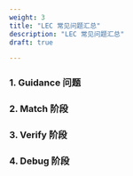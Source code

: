 ```yaml
---
weight: 3
title: "LEC 常见问题汇总"
description: "LEC 常见问题汇总"
draft: true

---
```


### 1. Guidance 问题

### 2. Match 阶段

### 3. Verify 阶段

### 4. Debug 阶段